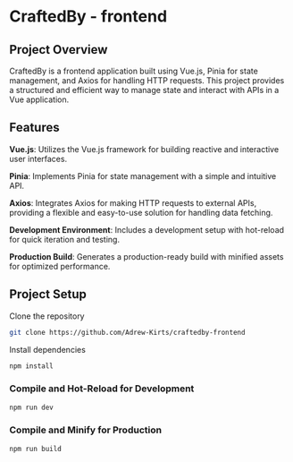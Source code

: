 # CraftedBy - frontend

## Project Overview
CraftedBy is a frontend application built using Vue.js, Pinia for state management, and Axios for handling HTTP requests. This project provides a structured and efficient way to manage state and interact with APIs in a Vue application.

## Features

**Vue.js**: Utilizes the Vue.js framework for building reactive and interactive user interfaces.

**Pinia**: Implements Pinia for state management with a simple and intuitive API.

**Axios**: Integrates Axios for making HTTP requests to external APIs, providing a flexible and easy-to-use solution for handling data fetching.

**Development Environment**: Includes a development setup with hot-reload for quick iteration and testing.

**Production Build**: Generates a production-ready build with minified assets for optimized performance.

## Project Setup

Clone the repository
```sh
git clone https://github.com/Adrew-Kirts/craftedby-frontend
```

Install dependencies
```sh
npm install
```

### Compile and Hot-Reload for Development

```sh
npm run dev
```

### Compile and Minify for Production

```sh
npm run build
```



